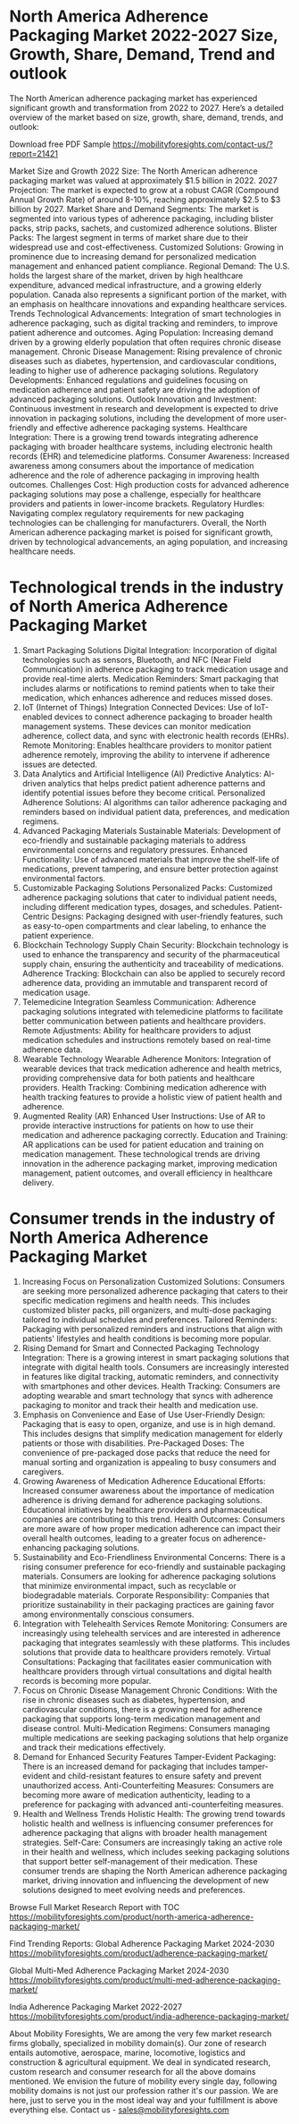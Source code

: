 # North America Adherence Packaging Market 2022-2027 Size, Growth, Share, Demand, Trend and outlook

The North American adherence packaging market has experienced significant growth and transformation from 2022 to 2027. Here’s a detailed overview of the market based on size, growth, share, demand, trends, and outlook:

Download free PDF Sample https://mobilityforesights.com/contact-us/?report=21421 

Market Size and Growth
2022 Size: The North American adherence packaging market was valued at approximately $1.5 billion in 2022.
2027 Projection: The market is expected to grow at a robust CAGR (Compound Annual Growth Rate) of around 8-10%, reaching approximately $2.5 to $3 billion by 2027.
Market Share and Demand
Segments: The market is segmented into various types of adherence packaging, including blister packs, strip packs, sachets, and customized adherence solutions.
Blister Packs: The largest segment in terms of market share due to their widespread use and cost-effectiveness.
Customized Solutions: Growing in prominence due to increasing demand for personalized medication management and enhanced patient compliance.
Regional Demand: The U.S. holds the largest share of the market, driven by high healthcare expenditure, advanced medical infrastructure, and a growing elderly population. Canada also represents a significant portion of the market, with an emphasis on healthcare innovations and expanding healthcare services.
Trends
Technological Advancements: Integration of smart technologies in adherence packaging, such as digital tracking and reminders, to improve patient adherence and outcomes.
Aging Population: Increasing demand driven by a growing elderly population that often requires chronic disease management.
Chronic Disease Management: Rising prevalence of chronic diseases such as diabetes, hypertension, and cardiovascular conditions, leading to higher use of adherence packaging solutions.
Regulatory Developments: Enhanced regulations and guidelines focusing on medication adherence and patient safety are driving the adoption of advanced packaging solutions.
Outlook
Innovation and Investment: Continuous investment in research and development is expected to drive innovation in packaging solutions, including the development of more user-friendly and effective adherence packaging systems.
Healthcare Integration: There is a growing trend towards integrating adherence packaging with broader healthcare systems, including electronic health records (EHR) and telemedicine platforms.
Consumer Awareness: Increased awareness among consumers about the importance of medication adherence and the role of adherence packaging in improving health outcomes.
Challenges
Cost: High production costs for advanced adherence packaging solutions may pose a challenge, especially for healthcare providers and patients in lower-income brackets.
Regulatory Hurdles: Navigating complex regulatory requirements for new packaging technologies can be challenging for manufacturers.
Overall, the North American adherence packaging market is poised for significant growth, driven by technological advancements, an aging population, and increasing healthcare needs.
# Technological trends in the industry of North America Adherence Packaging Market
1. Smart Packaging Solutions
Digital Integration: Incorporation of digital technologies such as sensors, Bluetooth, and NFC (Near Field Communication) in adherence packaging to track medication usage and provide real-time alerts.
Medication Reminders: Smart packaging that includes alarms or notifications to remind patients when to take their medication, which enhances adherence and reduces missed doses.
2. IoT (Internet of Things) Integration
Connected Devices: Use of IoT-enabled devices to connect adherence packaging to broader health management systems. These devices can monitor medication adherence, collect data, and sync with electronic health records (EHRs).
Remote Monitoring: Enables healthcare providers to monitor patient adherence remotely, improving the ability to intervene if adherence issues are detected.
3. Data Analytics and Artificial Intelligence (AI)
Predictive Analytics: AI-driven analytics that helps predict patient adherence patterns and identify potential issues before they become critical.
Personalized Adherence Solutions: AI algorithms can tailor adherence packaging and reminders based on individual patient data, preferences, and medication regimens.
4. Advanced Packaging Materials
Sustainable Materials: Development of eco-friendly and sustainable packaging materials to address environmental concerns and regulatory pressures.
Enhanced Functionality: Use of advanced materials that improve the shelf-life of medications, prevent tampering, and ensure better protection against environmental factors.
5. Customizable Packaging Solutions
Personalized Packs: Customized adherence packaging solutions that cater to individual patient needs, including different medication types, dosages, and schedules.
Patient-Centric Designs: Packaging designed with user-friendly features, such as easy-to-open compartments and clear labeling, to enhance the patient experience.
6. Blockchain Technology
Supply Chain Security: Blockchain technology is used to enhance the transparency and security of the pharmaceutical supply chain, ensuring the authenticity and traceability of medications.
Adherence Tracking: Blockchain can also be applied to securely record adherence data, providing an immutable and transparent record of medication usage.
7. Telemedicine Integration
Seamless Communication: Adherence packaging solutions integrated with telemedicine platforms to facilitate better communication between patients and healthcare providers.
Remote Adjustments: Ability for healthcare providers to adjust medication schedules and instructions remotely based on real-time adherence data.
8. Wearable Technology
Wearable Adherence Monitors: Integration of wearable devices that track medication adherence and health metrics, providing comprehensive data for both patients and healthcare providers.
Health Tracking: Combining medication adherence with health tracking features to provide a holistic view of patient health and adherence.
9. Augmented Reality (AR)
Enhanced User Instructions: Use of AR to provide interactive instructions for patients on how to use their medication and adherence packaging correctly.
Education and Training: AR applications can be used for patient education and training on medication management.
These technological trends are driving innovation in the adherence packaging market, improving medication management, patient outcomes, and overall efficiency in healthcare delivery.
# Consumer trends in the industry of North America Adherence Packaging Market
1. Increasing Focus on Personalization
Customized Solutions: Consumers are seeking more personalized adherence packaging that caters to their specific medication regimens and health needs. This includes customized blister packs, pill organizers, and multi-dose packaging tailored to individual schedules and preferences.
Tailored Reminders: Packaging with personalized reminders and instructions that align with patients' lifestyles and health conditions is becoming more popular.
2. Rising Demand for Smart and Connected Packaging
Technology Integration: There is a growing interest in smart packaging solutions that integrate with digital health tools. Consumers are increasingly interested in features like digital tracking, automatic reminders, and connectivity with smartphones and other devices.
Health Tracking: Consumers are adopting wearable and smart technology that syncs with adherence packaging to monitor and track their health and medication use.
3. Emphasis on Convenience and Ease of Use
User-Friendly Design: Packaging that is easy to open, organize, and use is in high demand. This includes designs that simplify medication management for elderly patients or those with disabilities.
Pre-Packaged Doses: The convenience of pre-packaged dose packs that reduce the need for manual sorting and organization is appealing to busy consumers and caregivers.
4. Growing Awareness of Medication Adherence
Educational Efforts: Increased consumer awareness about the importance of medication adherence is driving demand for adherence packaging solutions. Educational initiatives by healthcare providers and pharmaceutical companies are contributing to this trend.
Health Outcomes: Consumers are more aware of how proper medication adherence can impact their overall health outcomes, leading to a greater focus on adherence-enhancing packaging solutions.
5. Sustainability and Eco-Friendliness
Environmental Concerns: There is a rising consumer preference for eco-friendly and sustainable packaging materials. Consumers are looking for adherence packaging solutions that minimize environmental impact, such as recyclable or biodegradable materials.
Corporate Responsibility: Companies that prioritize sustainability in their packaging practices are gaining favor among environmentally conscious consumers.
6. Integration with Telehealth Services
Remote Monitoring: Consumers are increasingly using telehealth services and are interested in adherence packaging that integrates seamlessly with these platforms. This includes solutions that provide data to healthcare providers remotely.
Virtual Consultations: Packaging that facilitates easier communication with healthcare providers through virtual consultations and digital health records is becoming more popular.
7. Focus on Chronic Disease Management
Chronic Conditions: With the rise in chronic diseases such as diabetes, hypertension, and cardiovascular conditions, there is a growing need for adherence packaging that supports long-term medication management and disease control.
Multi-Medication Regimens: Consumers managing multiple medications are seeking packaging solutions that help organize and track their medications effectively.
8. Demand for Enhanced Security Features
Tamper-Evident Packaging: There is an increased demand for packaging that includes tamper-evident and child-resistant features to ensure safety and prevent unauthorized access.
Anti-Counterfeiting Measures: Consumers are becoming more aware of medication authenticity, leading to a preference for packaging with advanced anti-counterfeiting measures.
9. Health and Wellness Trends
Holistic Health: The growing trend towards holistic health and wellness is influencing consumer preferences for adherence packaging that aligns with broader health management strategies.
Self-Care: Consumers are increasingly taking an active role in their health and wellness, which includes seeking packaging solutions that support better self-management of their medication.
These consumer trends are shaping the North American adherence packaging market, driving innovation and influencing the development of new solutions designed to meet evolving needs and preferences.

Browse Full Market Research Report with TOC https://mobilityforesights.com/product/north-america-adherence-packaging-market/ 

Find Trending Reports:
Global Adherence Packaging Market 2024-2030 https://mobilityforesights.com/product/adherence-packaging-market/ 

Global Multi-Med Adherence Packaging Market 2024-2030 https://mobilityforesights.com/product/multi-med-adherence-packaging-market/ 

India Adherence Packaging Market 2022-2027 https://mobilityforesights.com/product/india-adherence-packaging-market/ 

About Mobility Foresights,
We are among the very few market research firms globally, specialized in mobility domain(s). Our zone of research entails automotive, aerospace, marine, locomotive, logistics and construction & agricultural equipment. We deal in syndicated research, custom research and consumer research for all the above domains mentioned.
We envision the future of mobility every single day, following mobility domains is not just our profession rather it's our passion. We are here, just to serve you in the most ideal way and your fulfillment is above everything else. Contact us -  sales@mobilityforesights.com 




